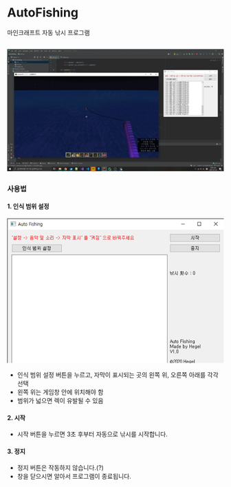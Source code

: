# AutoFishing
마인크래프트 자동 낚시 프로그램

![Simpson Local](image/image2.png)
-------------------
### 사용법
#### 1. 인식 범위 설정
![Simpson Local](image/image1.png)
 - 인식 범위 설정 버튼을 누르고, 자막이 표시되는 곳의 왼쪽 위, 오른쪽 아래를 각각 선택
 - 왼쪽 위는 게임창 안에 위치해야 함
 - 범위가 넓으면 렉이 유발될 수 있음
#### 2. 시작
 - 시작 버튼을 누르면 3초 후부터 자동으로 낚시를 시작합니다.
#### 3. 정지
 - 정지 버튼은 작동하지 않습니다.(?)
 - 창을 닫으시면 알아서 프로그램이 종료됩니다.